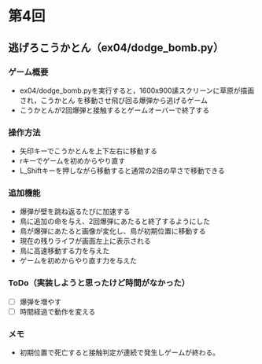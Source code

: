 # 第4回
## 逃げろこうかとん（ex04/dodge_bomb.py）
### ゲーム概要
- ex04/dodge_bomb.pyを実行すると，1600x900䛾スクリーンに草原が描画され，こうかとん
を移動させ飛び回る爆弾から逃げるゲーム
- こうかとんが2回爆弾と接触するとゲームオーバーで終了する
### 操作方法
- 矢印キーでこうかとんを上下左右に移動する
- rキーでゲームを初めからやり直す
- L_Shiftキーを押しながら移動すると通常の2倍の早さで移動できる
### 追加機能
- 爆弾が壁を跳ね返るたびに加速する
- 鳥に追加の命を与え、2回爆弾にあたると終了するようにした
- 鳥が爆弾にあたると画像が変化し、鳥が初期位置に移動する
- 現在の残りライフが画面左上に表示される
- 鳥に高速移動する力を与えた
- ゲームを初めからやり直す力を与えた
### ToDo（実装しようと思ったけど時間がなかった）
- [ ] 爆弾を増やす
- [ ] 時間経過で動作を変える
### メモ
- 初期位置で死亡すると接触判定が連続で発生しゲームが終わる。